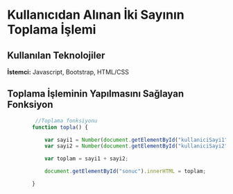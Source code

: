 # Kullanıcıdan Alınan İki Sayının Toplama İşlemi

## Kullanılan Teknolojiler

**İstemci:** Javascript, Bootstrap, HTML/CSS


  
## Toplama İşleminin Yapılmasını Sağlayan Fonksiyon

```javascript
         //Toplama fonksiyonu
        function topla() {

            var sayi1 = Number(document.getElementById("kullaniciSayi1").value);
            var sayi2 = Number(document.getElementById("kullaniciSayi2").value);

            var toplam = sayi1 + sayi2;

            document.getElementById("sonuc").innerHTML = toplam;

        }
```
